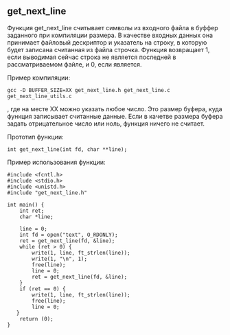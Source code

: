 ## get_next_line
Функция get_next_line считывает символы из входного файла в буффер заданного при компиляции размера. В качестве входных данных она принимает файловый дескриптор и указатель на строку, в которую будет записана считанная из файла строчка. Функция возвращает 1, если выводимая сейчас строка не является последней в рассматриваемом файле, и 0, если является.

Пример компиляции:
```с
gcc -D BUFFER_SIZE=XX get_next_line.h get_next_line.c get_next_line_utils.c
```
, где на месте XX можно указать любое число. Это размер буфера, куда функция записывает считанные данные.
Если в качетве размера буфера задать отрицательное число или ноль, функция ничего не считает.

Прототип функции:
```с
int get_next_line(int fd, char **line);
```
Пример использования функции:
```с
#include <fcntl.h>
#include <stdio.h>
#include <unistd.h>
#include "get_next_line.h"

int main() {
    int ret;
    char *line;

    line = 0;
	int fd = open("text", O_RDONLY);
    ret = get_next_line(fd, &line);
    while (ret > 0) {
        write(1, line, ft_strlen(line));
        write(1, "\n", 1);
        free(line);
        line = 0;
        ret = get_next_line(fd, &line);
    }
    if (ret == 0) {
        write(1, line, ft_strlen(line));
        free(line);
        line = 0;
   }
	return (0);
}
```
